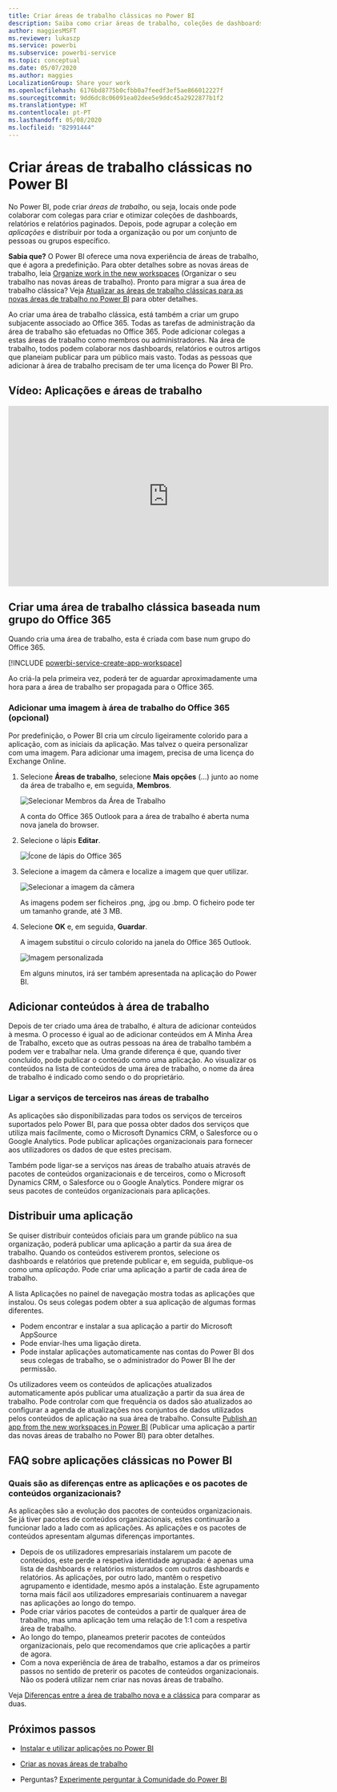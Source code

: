 ```yaml
---
title: Criar áreas de trabalho clássicas no Power BI
description: Saiba como criar áreas de trabalho, coleções de dashboards, relatórios e relatórios paginados criados para fornecer métricas importantes à sua organização.
author: maggiesMSFT
ms.reviewer: lukaszp
ms.service: powerbi
ms.subservice: powerbi-service
ms.topic: conceptual
ms.date: 05/07/2020
ms.author: maggies
LocalizationGroup: Share your work
ms.openlocfilehash: 6176bd8775b0cfbb0a7feedf3ef5ae866012227f
ms.sourcegitcommit: 9dd6dc8c06091ea02dee5e9ddc45a2922877b1f2
ms.translationtype: HT
ms.contentlocale: pt-PT
ms.lasthandoff: 05/08/2020
ms.locfileid: "82991444"
---
```

# <a name="create-classic-workspaces-in-power-bi"></a>Criar áreas de trabalho clássicas no Power BI

No Power BI, pode criar *áreas de trabalho*, ou seja, locais onde pode colaborar com colegas para criar e otimizar coleções de dashboards, relatórios e relatórios paginados. Depois, pode agrupar a coleção em *aplicações* e distribuir por toda a organização ou por um conjunto de pessoas ou grupos específico. 

**Sabia que?** O Power BI oferece uma nova experiência de áreas de trabalho, que é agora a predefinição. Para obter detalhes sobre as novas áreas de trabalho, leia [Organize work in the new workspaces](service-new-workspaces.md) (Organizar o seu trabalho nas novas áreas de trabalho). Pronto para migrar a sua área de trabalho clássica? Veja [Atualizar as áreas de trabalho clássicas para as novas áreas de trabalho no Power BI](designer/service-upgrade-workspaces.md) para obter detalhes.

Ao criar uma área de trabalho clássica, está também a criar um grupo subjacente associado ao Office 365. Todas as tarefas de administração da área de trabalho são efetuadas no Office 365. Pode adicionar colegas a estas áreas de trabalho como membros ou administradores. Na área de trabalho, todos podem colaborar nos dashboards, relatórios e outros artigos que planeiam publicar para um público mais vasto. Todas as pessoas que adicionar à área de trabalho precisam de ter uma licença do Power BI Pro. 

## <a name="video-apps-and-workspaces"></a>Vídeo: Aplicações e áreas de trabalho
<iframe width="640" height="360" src="https://www.youtube.com/embed/Ey5pyrr7Lk8?showinfo=0" frameborder="0" allowfullscreen></iframe>

## <a name="create-a-classic-workspace-based-on-an-office-365-group"></a>Criar uma área de trabalho clássica baseada num grupo do Office 365

Quando cria uma área de trabalho, esta é criada com base num grupo do Office 365.

[!INCLUDE [powerbi-service-create-app-workspace](./includes/powerbi-service-create-app-workspace.md)]

Ao criá-la pela primeira vez, poderá ter de aguardar aproximadamente uma hora para a área de trabalho ser propagada para o Office 365. 

### <a name="add-an-image-to-your-office-365-workspace-optional"></a>Adicionar uma imagem à área de trabalho do Office 365 (opcional)
Por predefinição, o Power BI cria um círculo ligeiramente colorido para a aplicação, com as iniciais da aplicação. Mas talvez o queira personalizar com uma imagem. Para adicionar uma imagem, precisa de uma licença do Exchange Online.

1. Selecione **Áreas de trabalho**, selecione **Mais opções** (…) junto ao nome da área de trabalho e, em seguida, **Membros**. 
   
     ![Selecionar Membros da Área de Trabalho](media/service-create-workspaces/power-bi-workspace-old-members.png)
   
    A conta do Office 365 Outlook para a área de trabalho é aberta numa nova janela do browser.
2. Selecione o lápis **Editar**.
   
     ![Ícone de lápis do Office 365](media/service-create-workspaces/power-bi-workspace-old-edit-group.png)
3. Selecione a imagem da câmera e localize a imagem que quer utilizar.
   
     ![Selecionar a imagem da câmera](media/service-create-workspaces/power-bi-workspace-old-camera.png)

     As imagens podem ser ficheiros .png, .jpg ou .bmp. O ficheiro pode ter um tamanho grande, até 3 MB. 

4. Selecione **OK** e, em seguida, **Guardar**.
   
    A imagem substitui o círculo colorido na janela do Office 365 Outlook. 
   
     ![Imagem personalizada](media/service-create-workspaces/power-bi-workspace-old-new-image.png)
   
    Em alguns minutos, irá ser também apresentada na aplicação do Power BI.

## <a name="add-content-to-your-workspace"></a>Adicionar conteúdos à área de trabalho

Depois de ter criado uma área de trabalho, é altura de adicionar conteúdos à mesma. O processo é igual ao de adicionar conteúdos em A Minha Área de Trabalho, exceto que as outras pessoas na área de trabalho também a podem ver e trabalhar nela. Uma grande diferença é que, quando tiver concluído, pode publicar o conteúdo como uma aplicação. Ao visualizar os conteúdos na lista de conteúdos de uma área de trabalho, o nome da área de trabalho é indicado como sendo o do proprietário.

### <a name="connect-to-third-party-services-in-workspaces"></a>Ligar a serviços de terceiros nas áreas de trabalho

As aplicações são disponibilizadas para todos os serviços de terceiros suportados pelo Power BI, para que possa obter dados dos serviços que utiliza mais facilmente, como o Microsoft Dynamics CRM, o Salesforce ou o Google Analytics. Pode publicar aplicações organizacionais para fornecer aos utilizadores os dados de que estes precisam.

Também pode ligar-se a serviços nas áreas de trabalho atuais através de pacotes de conteúdos organizacionais e de terceiros, como o Microsoft Dynamics CRM, o Salesforce ou o Google Analytics. Pondere migrar os seus pacotes de conteúdos organizacionais para aplicações.

## <a name="distribute-an-app"></a>Distribuir uma aplicação

Se quiser distribuir conteúdos oficiais para um grande público na sua organização, poderá publicar uma aplicação a partir da sua área de trabalho.  Quando os conteúdos estiverem prontos, selecione os dashboards e relatórios que pretende publicar e, em seguida, publique-os como uma *aplicação*. Pode criar uma aplicação a partir de cada área de trabalho.

A lista Aplicações no painel de navegação mostra todas as aplicações que instalou. Os seus colegas podem obter a sua aplicação de algumas formas diferentes. 
- Podem encontrar e instalar a sua aplicação a partir do Microsoft AppSource
- Pode enviar-lhes uma ligação direta. 
- Pode instalar aplicações automaticamente nas contas do Power BI dos seus colegas de trabalho, se o administrador do Power BI lhe der permissão. 

Os utilizadores veem os conteúdos de aplicações atualizados automaticamente após publicar uma atualização a partir da sua área de trabalho. Pode controlar com que frequência os dados são atualizados ao configurar a agenda de atualizações nos conjuntos de dados utilizados pelos conteúdos de aplicação na sua área de trabalho. Consulte [Publish an app from the new workspaces in Power BI](service-create-distribute-apps.md) (Publicar uma aplicação a partir das novas áreas de trabalho no Power BI) para obter detalhes.

## <a name="power-bi-classic-apps-faq"></a>FAQ sobre aplicações clássicas no Power BI

### <a name="how-are-apps-different-from-organizational-content-packs"></a>Quais são as diferenças entre as aplicações e os pacotes de conteúdos organizacionais?
As aplicações são a evolução dos pacotes de conteúdos organizacionais. Se já tiver pacotes de conteúdos organizacionais, estes continuarão a funcionar lado a lado com as aplicações. As aplicações e os pacotes de conteúdos apresentam algumas diferenças importantes. 

* Depois de os utilizadores empresariais instalarem um pacote de conteúdos, este perde a respetiva identidade agrupada: é apenas uma lista de dashboards e relatórios misturados com outros dashboards e relatórios. As aplicações, por outro lado, mantêm o respetivo agrupamento e identidade, mesmo após a instalação. Este agrupamento torna mais fácil aos utilizadores empresariais continuarem a navegar nas aplicações ao longo do tempo.
* Pode criar vários pacotes de conteúdos a partir de qualquer área de trabalho, mas uma aplicação tem uma relação de 1:1 com a respetiva área de trabalho. 
* Ao longo do tempo, planeamos preterir pacotes de conteúdos organizacionais, pelo que recomendamos que crie aplicações a partir de agora.  
* Com a nova experiência de área de trabalho, estamos a dar os primeiros passos no sentido de preterir os pacotes de conteúdos organizacionais. Não os poderá utilizar nem criar nas novas áreas de trabalho.

Veja [Diferenças entre a área de trabalho nova e a clássica](service-new-workspaces.md#new-and-classic-workspace-differences) para comparar as duas. 

## <a name="next-steps"></a>Próximos passos
* [Instalar e utilizar aplicações no Power BI](service-create-distribute-apps.md)
- [Criar as novas áreas de trabalho](service-create-the-new-workspaces.md)
* Perguntas? [Experimente perguntar à Comunidade do Power BI](https://community.powerbi.com/)
